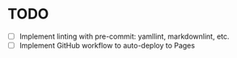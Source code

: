 # TODO

- [ ] Implement linting with pre-commit: yamllint, markdownlint, etc.
- [ ] Implement GitHub workflow to auto-deploy to Pages
